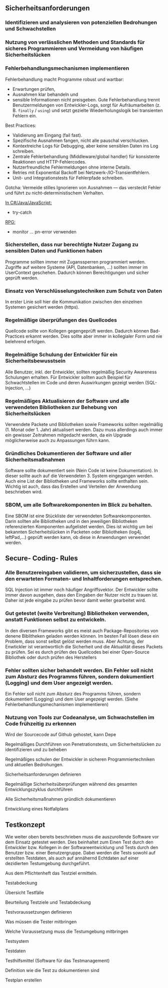 ## Sicherheitsanforderungen

### Identifizieren und analysieren von potenziellen Bedrohungen und Schwachstellen

### Nutzung von verlässlichen Methoden und Standards für sicheres Programmieren und Vermeidung von häufigen Sicherheitslücken

### Fehlerbehandlungsmechanismen implementieren

Fehlerbehandlung macht Programme robust und wartbar: 
* Erwartungen prüfen, 
* Ausnahmen klar behandeln und 
* sensible Informationen nicht preisgeben. 
Gute Fehlerbehandlung trennt Benutzermeldungen von Entwickler-Logs, sorgt für Aufräumarbeiten (z. B. `finally` / `using`) und setzt gezielte Wiederholungslogik bei transienten Fehlern ein.

Best Practices:
- Validierung am Eingang (fail fast).
- Spezifische Ausnahmen fangen, nicht alle pauschal verschlucken.
- Kontextreiche Logs für Debugging, aber keine sensiblen Daten ins Log schreiben.
- Zentrale Fehlerbehandlung (Middleware/global handler) für konsistente Reaktionen und HTTP-Fehlercodes.
- Nutzerfreundliche Fehlermeldungen ohne interne Details.
- Retries mit Exponential Backoff bei Netzwerk-/IO-Transientfehlern.
- Unit- und Integrationstests für Fehlerpfade schreiben.

Gotcha: Vermeide stilles Ignorieren von Ausnahmen — das versteckt Fehler und führt zu nicht-deterministischem Verhalten.

<u>In C#/Java/JavaScript:</u>
- try-catch

<u>RPG:</u>
- monitor ... pn-error
verwenden

### Sicherstellen, dass nur berechtigte Nutzer Zugang zu sensiblen Daten und Funktionen haben

Programme sollten immer mit Zuganssperren programmiert werden. Zugriffe auf weitere Systeme (API, Datenbanken, ...) sollten immer im UserContext geschehen. Dadurch können Berechtigungen und sicher geprüft werden.

### Einsatz von Verschlüsselungstechniken zum Schutz von Daten

In erster Linie soll hier die Kommunikation zwischen den einzelnen Systemen gesichert werden (https). 

### Regelmäßige überprüfungen des Quellcodes

Quellcode sollte von Kollegen gegengeprüft werden. Dadurch können Bad-Practices erkannt werden. Dies sollte aber immer in kollegialer Form und nie belehrend erfolgen. 

### Regelmäßige Schulung der Entwickler für ein Sicherheitsbewusstsein

Alle Benutzer, inkl. der Entwickler, sollten regelmäßig Security Awareness Schulungen erhalten. Für Entwickler sollten auch Beispiel für Schwachtstellen im Code und deren Auswirkungen gezeigt werden (SQL-Injection, ...)

### Regelmäßiges Aktualisieren der Software und alle verwendeten Bibliotheken zur Behebung von Sicherheitslücken 

Verwendete Packete und Bibliotheken sowie Frameworks sollten regelmäßig (1. Monat oder 1. Jahr) aktualisert werden. Dazu muss allerdings auch immer ein gewisser Zeitrahmen mitgedacht werden, da ein Upgrade möglicherweise auch zu Anpassungen führn kann.

### Gründliches Dokumentieren der Software und aller Sicherheitsmaßnahmen

Software sollte dokumentiert sein (Nein Code ist keine Dokumentation). In dieser sollte auch auf die Verwendeten 3. System eingegangen werden. Auch eine List der Bibliotheken und Frameworks sollte enthalten sein.
Wichtig ist auch, dass das Erstellen und Verteilen der Anwendung beschrieben wird.

### SBOM, um alle Softwarekomponenten im Blick zu behalten. 

Eine SBOM ist eine Stückliste der verwendeten Softwarekomponenten. Darin sollten alle Bibliotheken und in den jeweiligen Bibliotheken referenzierten Komponenten aufgelistet werden.
Dies ist wichtig um bei bekannten Sicherheitslücken in Packeten oder Bibliotheken (log4j, leftPad,...) geprüft werden kann, ob diese in Anwendungen verwendet werden.

## Secure- Coding- Rules

### Alle Benutzereingaben validieren, um sicherzustellen, dass sie den erwarteten Formaten- und Inhaltforderungen entsprechen. 

SQL Injection ist immer noch häufiger Angriffsvektor. Der Entwickler sollte immer davon ausgehen, dass den Eingaben der Nutzer nicht zu trauen ist. Daher ist jede eingabe zu prüfen bevor damit weiter gearbeitet wird.

### Gut getestet (weite Verbreitung) Bibliotheken verwenden, anstatt Funktionen selbst zu entwickeln.

In den diversen Frameworks gibt es meist auch Package-Repositories von denene Biblitheken geladen werden können. Im besten Fall lösen diese ein Problem, dass sonst selbst gelöst werden muss. Aber Achtung, der Enwtickler ist verantwortlich die Sicherheit und die Aktualität dieses Packets zu prüfen. Sei es durch prüfen des Quellcodes bei einer Open-Source Bibliothek oder durch prüfen des Herstellers

### Fehler sollten sicher behandelt werden. Ein Fehler soll nicht zum Absturz des Programms führen, sondern dokumentiert (Logging) und dem User angezeigt werden. 

Ein Fehler soll nicht zum Absturz des Programms führen, sondern dokumentiert (Logging) und dem User angezeigt werden. (Siehe Fehlerbehandlungsmechanismen implementieren)

### Nutzung von Tools zur Codeanalyse, um Schwachstellen im Code frühzeitig zu erkennen

Wird der Sourcecode auf Github gehostet, kann Depe

Regelmäßiges Durchführen von Penetrationstests, um Sicherheitslücken zu identifizieren und zu beheben

Regelmäßiges schulen der Entwickler in sicheren Programmiertechniken und aktuellen Bedrohungen.

Sicherheitsanforderungen definieren

Regelmäßige Sicherheitsüberprüfungen während des gesamten Entwicklungszyklus durchführen

Alle Sicherheitsmaßnahmen gründlich dokumentieren

Entwicklung eines Notfallplans

## Testkonzept

Wie weiter oben bereits beschrieben muss die auszurollende Software vor dem Einsatz getestet werden. Dies beinhaltet zum Einen Test durch den Entwickler bzw. Kollegen in der Softwareentwicklung und Tests durch den Benutzer bzw. einer Benutzergruppe. Dabei werden die Tests sowohl auf erstellten Testdaten, als auch auf annähernd Echtdaten auf einer dezidierten Testumgebung durchgeführt.

Aus dem Pflichtenheft das Testziel ermitteln.

Testabdeckung

Übersicht Testfälle

Beurteilung Testziele und Testabdeckung

Testvoraussetzungen definieren

Was müssen die Tester mitbringen

Welche Voraussetzung muss die Testumgebung mitbringen

Testsystem

Testdaten

Testhilfsmittel (Software für das Testmanagement)

Definition wie die Test zu dokumentieren sind

Testplan erstellen